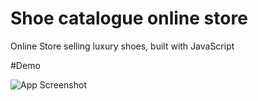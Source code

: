 # Shoe catalogue online store
Online Store selling luxury shoes, built with JavaScript 

#Demo

![App Screenshot](https://mokhele.pythonanywhere.com/images/project/screely-1696582790831.png)
